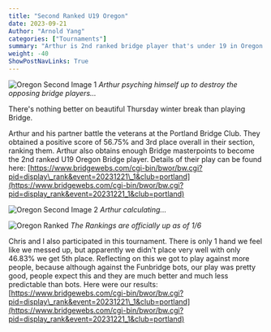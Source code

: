 ```yaml
---
title: "Second Ranked U19 Oregon"
date: 2023-09-21
Author: "Arnold Yang"
categories: ["Tournaments"]
summary: "Arthur is 2nd ranked bridge player that's under 19 in Oregon."
weight: -40
ShowPostNavLinks: True
---
```



![Oregon Second Image 1](../../uploads/oregonsecond/cracked.png)
*Arthur psyching himself up to destroy the opposing bridge players...*

There's nothing better on beautiful Thursday winter break than playing Bridge.

Arthur and his partner battle the veterans at the Portland Bridge Club. They obtained a positive score of 56.75% and 3rd place overall in their section, ranking them. Arthur also obtains enough Bridge masterpoints to become the 2nd ranked U19 Oregon Bridge player. Details of their play can be found here: [https://www.bridgewebs.com/cgi-bin/bwor/bw.cgi?pid=display\_rank&event=20231221\_1&club=portland](https://www.bridgewebs.com/cgi-bin/bwor/bw.cgi?pid=display_rank&event=20231221_1&club=portland)

![Oregon Second Image 2](../../uploads/oregonsecond/cracked2.png)
*Arthur calculating...*

![Oregon Ranked](../../uploads/oregonsecond/ranked.png)
*The Rankings are officially up as of 1/6*

Chris and I also participated in this tournament. There is only 1 hand we feel like we messed up, but apparently we didn't place very well with only 46.83% we get 5th place. Reflecting on this we got to play against more people, because although against the Funbridge bots, our play was pretty good, people expect this and they are much better and much less predictable than bots. Here were our results: [https://www.bridgewebs.com/cgi-bin/bwor/bw.cgi?pid=display\_rank&event=20231221\_1&club=portland](https://www.bridgewebs.com/cgi-bin/bwor/bw.cgi?pid=display_rank&event=20231221_1&club=portland)
